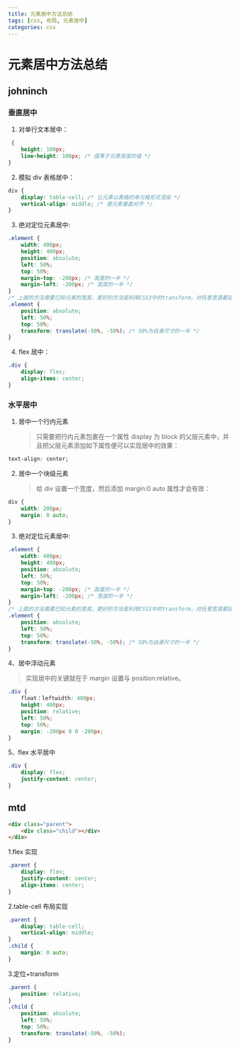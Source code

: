 ```yaml
---
title: 元素居中方法总结
tags: [css, 布局, 元素居中]
categories: css
---
```


# 元素居中方法总结

## johninch

### 垂直居中

1. 对单行文本居中：

```css
 {
	height: 100px;
	line-height: 100px; /* 值等于元素高度的值 */
}
```

2. 模拟 div 表格居中：

```css
div {
	display: table-cell; /* 让元素以表格的单元格形式渲染 */
	vertical-align: middle; /* 使元素垂直对齐 */
}
```

3. 绝对定位元素居中:

```css
.element {
	width: 400px;
	height: 400px;
	position: absolute;
	left: 50%;
	top: 50%;
	margin-top: -200px; /* 高度的一半 */
	margin-left: -200px; /* 宽度的一半 */
}
/* 上面的方法需要已知元素的宽高，更好的方法是利用CSS3中的transform，对任意宽高都适用： */
.element {
	position: absolute;
	left: 50%;
	top: 50%;
	transform: translate(-50%, -50%); /* 50%为自身尺寸的一半 */
}
```

4. flex 居中：

```css
.div {
	display: flex;
	align-items: center;
}
```

### 水平居中

1. 居中一个行内元素
   > 只需要把行内元素包裹在一个属性 display 为 block 的父层元素中，并且把父层元素添加如下属性便可以实现居中的效果：

```css
text-align: center;
```

2. 居中一个块级元素
   > 给 div 设置一个宽度，然后添加 margin:0 auto 属性才会有效：

```css
div {
	width: 200px;
	margin: 0 auto;
}
```

3. 绝对定位元素居中:

```css
.element {
	width: 400px;
	height: 400px;
	position: absolute;
	left: 50%;
	top: 50%;
	margin-top: -200px; /* 高度的一半 */
	margin-left: -200px; /* 宽度的一半 */
}
/* 上面的方法需要已知元素的宽高，更好的方法是利用CSS3中的transform，对任意宽高都适用： */
.element {
	position: absolute;
	left: 50%;
	top: 50%;
	transform: translate(-50%, -50%); /* 50%为自身尺寸的一半 */
}
```

4、居中浮动元素

> 实现居中的关键就在于 margin 设置与 position:relative。

```css
.div {
	float：leftwidth: 400px;
	height: 400px;
	position: relative;
	left: 50%;
	top: 50%;
	margin: -200px 0 0 -200px;
}
```

5、flex 水平居中

```css
.div {
	display: flex;
	justify-content: center;
}
```

## mtd

```html
<div class="parent">
	<div class="child"></div>
</div>
```

1.flex 实现

```css
.parent {
	display: flex;
	justify-content: center;
	align-items: center;
}
```

2.table-cell 布局实现

```css
.parent {
	display: table-cell;
	vertical-align: middle;
}
.child {
	margin: 0 auto;
}
```

3.定位+transform

```css
.parent {
	position: relative;
}
.child {
	position: absolute;
	left: 50%;
	top: 50%;
	transform: translate(-50%, -50%);
}
```
